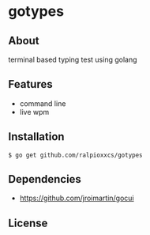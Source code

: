 # gotypes

## About
terminal based typing test using golang

## Features
* command line
* live wpm

## Installation
```
$ go get github.com/ralpioxxcs/gotypes
```

## Dependencies
* https://github.com/jroimartin/gocui

## License
